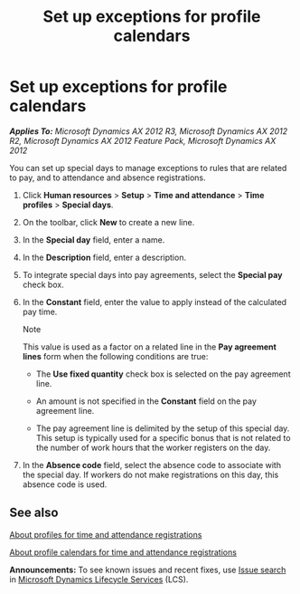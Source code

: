 ﻿---
title: Set up exceptions for profile calendars
TOCTitle: Set up exceptions for profile calendars
ms:assetid: d01e937c-b068-4de4-9844-5ed9e12c0dc6
ms:mtpsurl: https://technet.microsoft.com/en-us/library/Aa550998(v=AX.60)
ms:contentKeyID: 43976727
ms.date: 04/18/2014
mtps_version: v=AX.60
---

# Set up exceptions for profile calendars 


_**Applies To:** Microsoft Dynamics AX 2012 R3, Microsoft Dynamics AX 2012 R2, Microsoft Dynamics AX 2012 Feature Pack, Microsoft Dynamics AX 2012_

You can set up special days to manage exceptions to rules that are related to pay, and to attendance and absence registrations.

1.  Click **Human resources** \> **Setup** \> **Time and attendance** \> **Time profiles** \> **Special days**.

2.  On the toolbar, click **New** to create a new line.

3.  In the **Special day** field, enter a name.

4.  In the **Description** field, enter a description.

5.  To integrate special days into pay agreements, select the **Special pay** check box.

6.  In the **Constant** field, enter the value to apply instead of the calculated pay time.
    

    > [!NOTE]
    > <P>This value is used as a factor on a related line in the <STRONG>Pay agreement lines</STRONG> form when the following conditions are true:</P>
    > <UL>
    > <LI>
    > <P>The <STRONG>Use fixed quantity</STRONG> check box is selected on the pay agreement line.</P>
    > <LI>
    > <P>An amount is not specified in the <STRONG>Constant</STRONG> field on the pay agreement line.</P>
    > <LI>
    > <P>The pay agreement line is delimited by the setup of this special day. This setup is typically used for a specific bonus that is not related to the number of work hours that the worker registers on the day.</P></LI></UL>



7.  In the **Absence code** field, select the absence code to associate with the special day. If workers do not make registrations on this day, this absence code is used.

## See also

[About profiles for time and attendance registrations](about-profiles-for-time-and-attendance-registrations.md)

[About profile calendars for time and attendance registrations](about-profile-calendars-for-time-and-attendance-registrations.md)

  
**Announcements:** To see known issues and recent fixes, use [Issue search](http://go.microsoft.com/fwlink/?linkid=389258) in [Microsoft Dynamics Lifecycle Services](http://go.microsoft.com/fwlink/?linkid=306505) (LCS).

